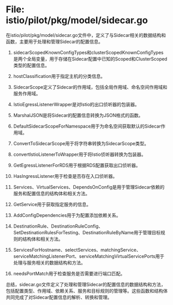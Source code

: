 # File: istio/pilot/pkg/model/sidecar.go

在istio/pilot/pkg/model/sidecar.go文件中，定义了与Sidecar相关的数据结构和函数，主要用于处理和管理Sidecar的配置信息。

1. sidecarScopedKnownConfigTypes和clusterScopedKnownConfigTypes是两个全局变量，用于存储在Sidecar配置中已知的Scoped和ClusterScoped类型的配置信息。

2. hostClassification用于指定主机的分类信息。

3. SidecarScope定义了Sidecar的作用域，包括全局作用域、命名空间作用域和服务作用域。

4. IstioEgressListenerWrapper是对Istio的出口侦听器的包装器。

5. MarshalJSON是将Sidecar的配置信息转换为JSON格式的函数。

6. DefaultSidecarScopeForNamespace用于为命名空间获取默认的Sidecar作用域。

7. ConvertToSidecarScope用于将字符串转换为SidecarScope类型。

8. convertIstioListenerToWrapper用于将Istio侦听器转换为包装器。

9. GetEgressListenerForRDS用于根据RDS配置获取出口侦听器。

10. HasIngressListener用于检查是否存在入口侦听器。

11. Services、VirtualServices、DependsOnConfig是用于管理Sidecar依赖的服务和配置信息的结构体和相关方法。

12. GetService用于获取指定服务的信息。

13. AddConfigDependencies用于为配置添加依赖关系。

14. DestinationRule、DestinationRuleConfig、SetDestinationRulesForTesting、DestinationRuleByName用于管理目标规则的结构体和相关方法。

15. ServicesForHostname、selectServices、matchingService、serviceMatchingListenerPort、serviceMatchingVirtualServicePorts用于处理与服务相关的数据结构和方法。

16. needsPortMatch用于检查服务是否需要进行端口匹配。

总结，sidecar.go文件定义了处理和管理Sidecar的配置信息的数据结构和方法，包括配置类型、作用域、依赖关系、服务和目标规则的管理等。这些函数和结构体共同完成了对Sidecar配置信息的解析、转换和管理。

